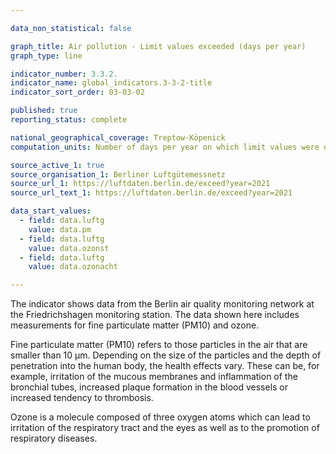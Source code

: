 ```yaml
---

data_non_statistical: false

graph_title: Air pollution - Limit values exceeded (days per year)
graph_type: line

indicator_number: 3.3.2.
indicator_name: global_indicators.3-3-2-title
indicator_sort_order: 03-03-02

published: true
reporting_status: complete

national_geographical_coverage: Treptow-Köpenick
computation_units: Number of days per year on which limit values were exceeded

source_active_1: true
source_organisation_1: Berliner Luftgütemessnetz
source_url_1: https://luftdaten.berlin.de/exceed?year=2021
source_url_text_1: https://luftdaten.berlin.de/exceed?year=2021

data_start_values:
  - field: data.luftg
    value: data.pm
  - field: data.luftg
    value: data.ozonst
  - field: data.luftg
    value: data.ozonacht

---
```


The indicator shows data from the Berlin air quality monitoring network at the Friedrichshagen monitoring station. The data shown here includes measurements for fine particulate matter (PM10) and ozone. 

Fine particulate matter (PM10) refers to those particles in the air that are smaller than 10 µm. Depending on the size of the particles and the depth of penetration into the human body, the health effects vary. These can be, for example, irritation of the mucous membranes and inflammation of the bronchial tubes, increased plaque formation in the blood vessels or increased tendency to thrombosis.

Ozone is a molecule composed of three oxygen atoms which can lead to irritation of the respiratory tract and the eyes as well as to the promotion of respiratory diseases.
